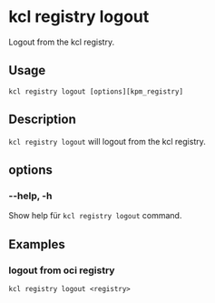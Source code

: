 # kcl registry logout

Logout from the kcl registry.

## Usage

```shell
kcl registry logout [options][kpm_registry]
```

## Description

`kcl registry logout` will logout from the kcl registry.

## options

### --help, -h

Show help für `kcl registry logout` command.

## Examples

### logout from oci registry

```shell
kcl registry logout <registry>
```
